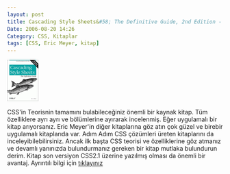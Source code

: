 ```yaml
---
layout: post
title: Cascading Style Sheets&#58; The Definitive Guide, 2nd Edition - Eric Meyer
Date: 2006-08-20 14:26
Category: CSS, Kitaplar
tags: [CSS, Eric Meyer, kitap]
---
```


![Cascading Style Sheets: The Definitive Guide, 2nd Edition - Eric Meyer][]

CSS'in Teorisnin tamamını bulabileceğiniz önemli bir kaynak
kitap. Tüm özelliklere ayrı ayrı ve bölümlerine ayırarak incelenmiş.
Eğer uygulamalı bir kitap arıyorsanız. Eric Meyer'in diğer kitaplarına
göz atın çok güzel ve birebir uygulamalı kitaplarıda var. Adım Adım CSS
çözümleri üreten kitaplarını da inceleyibilebilirsiniz. Ancak ilk başta
CSS teorisi ve özelliklerine göz atmanız ve devamlı yanınızda
bulundurmanız gereken bir kitap mutlaka bulundurun derim. Kitap son
versiyon CSS2.1 üzerine yazılmış olması da önemli bir avantaj. Ayrıntılı
bilgi için [tıklayınız][]

  [Cascading Style Sheets: The Definitive Guide, 2nd Edition - Eric Meyer]: /images/css_defineguside.thumbnail.gif
  [tıklayınız]: http://www.oreilly.com/catalog/css2/
